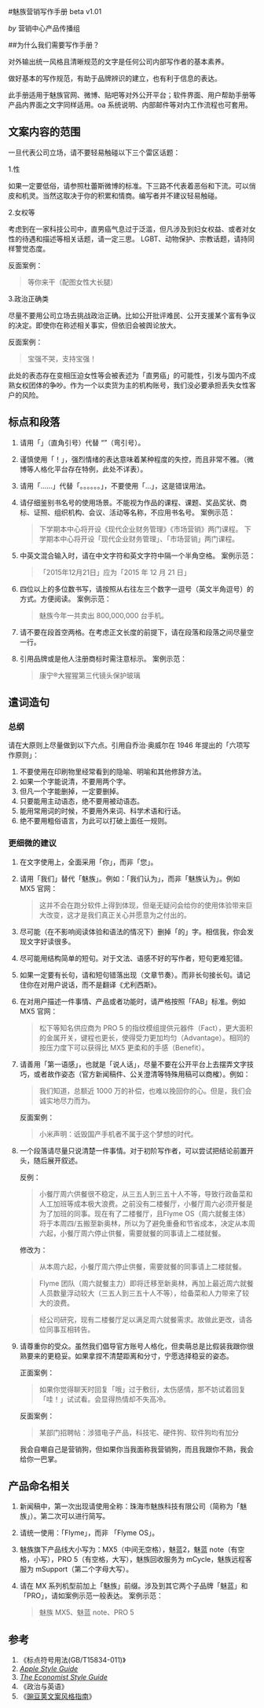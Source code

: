 #魅族营销写作手册 beta v1.01

*by* 营销中心产品传播组 

##为什么我们需要写作手册？

对外输出统一风格且清晰规范的文字是任何公司内部写作者的基本素养。

做好基本的写作规范，有助于品牌辨识的建立，也有利于信息的表达。

此手册适用于魅族官网、微博、贴吧等对外公开平台；软件界面、用户帮助手册等产品内界面之文字同样适用。oa 系统说明、内部邮件等对内工作流程也可套用。

## 文案内容的范围

一旦代表公司立场，请不要轻易触碰以下三个雷区话题：

1.性

如果一定要低俗，请参照杜蕾斯微博的标准。下三路不代表着恶俗和下流。可以俏皮和机灵。当然这取决于你的积累和情商。编写者并不建议轻易触碰。

2.女权等

考虑到在一家科技公司中，直男癌气息过于泛滥，但凡涉及到妇女权益、或者对女性的待遇和描述等相关话题，请一定三思。 LGBT、动物保护、宗教话题，请持同样警觉态度。

反面案例：

   >等你来干（配图女性大长腿）

3.政治正确类

尽量不要用公司立场去挑战政治正确。比如公开批评难民、公开支援某个富有争议的决定。即使你在称述相关事实，但依旧会被舆论放大。

反面案例：

   >宝强不哭，支持宝强！

此处的表态存在变相压迫女性等会被表述为「直男癌」的可能性，引发与国内不成熟女权团体的争吵。作为一个以卖货为主的机构账号，我们没必要承担丢失女性客户的风险。

## 标点和段落

1. 请用「」（直角引号）代替 “”（弯引号）。

2. 谨慎使用「！」，强烈情绪的表达意味着某种程度的失控，而且非常不雅。（微博等人格化平台存在特例，此处不详表）。

3. 请用「……」代替「。。。。。。」，不要使用「…」，这是错误用法。

4. 请仔细鉴别书名号的使用场景。不能视为作品的课程、课题、奖品奖状、商标、证照、组织机构、会议、活动等名称，不应用书名号。
	案例示范：
	> 下学期本中心将开设《现代企业财务管理》《市场营销》两门课程。
	> 下学期本中心将开设「现代企业财务管理」、「市场营销」两门课程。
	
5. 中英文混合输入时，请在中文字符和英文字符中隔一个半角空格。
	案例示范：
	> 「2015年12月21日」应为「2015 年 12 月 21 日」
6. 四位以上的多位数书写，请按照从右往左三个数字一逗号（英文半角逗号）的方式。方便阅读。
	案例示范：
	> 魅族今年一共卖出 800,000,000 台手机。
	
7. 请不要在段首空两格。在考虑正文长度的前提下，请在段落和段落之间尽量空一行。

8. 引用品牌或是他人注册商标时需注意标示。
	案例示范：
	> 康宁®大猩猩第三代镜头保护玻璃

## 遣词造句

### 总纲

请在大原则上尽量做到以下六点。引用自乔治·奥威尔在 1946 年提出的「六项写作原则」：

1. 不要使用在印刷物里经常看到的隐喻、明喻和其他修辞方法。
2. 如果一个字能说清，不要用两个字。
3. 但凡一个字能删掉，一定要删掉。
4. 只要能用主动语态，绝不要用被动语态。
5. 能用常用词的时候，不要用外来词、科学术语和行话。
6. 绝不要用粗俗语言，为此可以打破上面任一规则。

### 更细微的建议

1. 在文字使用上，全面采用「你」，而非「您」。

2. 请用「我们」替代「魅族」。例如：「我们认为」，而非「魅族认为」。例如 MX5 官网：

	> 这并不会在跑分软件上得到体现，但毫无疑问会给你的使用体验带来巨大改变，这才是我们真正关心并愿意为之付出的。
	
3. 尽可能（在不影响阅读体验和语法的情况下）删掉「的」字。相信我，你会发现文字好读很多。

4. 尽可能用结构简单的短句。对于文法、语感不好的写作者，短句更难犯错。

5. 如果一定要有长句，请和短句错落出现（文章节奏）。而非长句接长句。请记住你在对用户说话，而不是翻译《尤利西斯》。

6. 在对用户描述一件事情、产品或者功能时，请严格按照「FAB」标准。例如 MX5 官网：

	> 松下等知名供应商为 PRO 5 的指纹模组提供元器件（Fact），更大面积的金属开关，键程也更长，使得受力更加均匀（Advantage）。相同的按压力度下可以获得比 MX5 更柔和的手感（Benefit）。

7. 请善用「第一语感」，也就是「说人话」，尽量不要在公开平台上去摆弄文字技巧，或者故作姿态（官方新闻稿件、公关澄清等特殊用稿可以商榷）。例如：

	> 我们知道，总额近 1000 万的补偿，也难以挽回你的心。但是，我们会诚实地尽力而为。
	
	反面案例：
	> 小米声明：诋毁国产手机者不属于这个梦想的时代。

8. 一个段落请尽量只说清楚一件事情。对于初阶写作者，可以尝试把结论前置开头，随后展开叙述。

	反例：
	> 小餐厅周六供餐很不稳定，从三五人到三五十人不等，导致行政备菜和人工加班等成本极大浪费。之前没有二楼餐厅，小餐厅周六必须开餐是为了加班的同事。现在有了二楼餐厅，且Flyme OS（周六就餐主体）将于本周四/五搬至新奥林，所以为了避免重叠和节省成本，决定从本周六起，小餐厅周六停止供餐，需要就餐的同事请上二楼就餐。
	
	修改为：
	> 从本周六起，小餐厅周六停止供餐，需要就餐的同事请上二楼就餐。
	
	> Flyme 团队（周六就餐主力）即将迁移至新奥林，再加上最近周六就餐人员数量浮动较大（三五人到三五十人不等），给备菜和人力带来了较大的浪费。

	> 经公司研究，现有二楼餐厅足以满足周六就餐需求。故做此更改，请各位同事互相转告。

9. 请尊重你的受众。虽然我们倡导官方账号人格化，但卖萌总是比假装我跟你很熟要来的更稳妥。如果拿捏不清楚距离和分寸，宁愿选择稳妥的姿态。

	正面案例：

	>如果你觉得聊天时回复「哦」过于敷衍，太伤感情，那不妨试着回复「哇！」试试看。会显得热情却不失高冷。

	反面案例：

	 >某部门招聘帖：涉猎电子产品，科技宅、硬件狗、软件狗均有加分

	我会自嘲自己是营销狗，但如果你当我面称我营销狗，而且我跟你不熟，我会给你一巴掌。

## 产品命名相关

1. 新闻稿中，第一次出现请使用全称：珠海市魅族科技有限公司（简称为「魅族」）。第二次可以进行简写。

2. 请统一使用：「Flyme」，而非 「Flyme OS」。

3. 魅族旗下产品线大小写为：MX5（中间无空格），魅蓝2，魅蓝 note（有空格，小写），PRO 5（有空格，大写），魅族回收服务为 mCycle，魅族远程客服为 mSupport（第二个字母大写）。

4. 请在 MX 系列机型前加上「魅族」前缀。涉及到其它两个子品牌「魅蓝」和「PRO」，请如案例示范一般表达。
案例示范：

	> 魅族 MX5、魅蓝 note、PRO 5


## 参考

1. 《标点符号用法(GB/T15834-011)》
2. *[Apple Style Guide](https://help.apple.com/applestyleguide/)*
3. *[The Economist Style Guide](http://www.economist.com/styleguide/introduction)*
4. 《政治与英语》
5. 《[豌豆荚文案风格指南](https://docs.google.com/document/d/1R8lMCPf6zCD5KEA8ekZ5knK77iw9J-vJ6vEopPemqZM/edit#heading=h.wwm9rx-11m0cb)》
